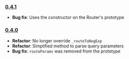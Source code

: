 ### [0.4.1](https://github.com/jmeas/backbone.radio/releases/tag/v0.4.1)

- **Bug fix**: Uses the constructor on the Router's prototype

### [0.4.0](https://github.com/jmeas/backbone.radio/releases/tag/v0.4.0)

- **Refactor**: No longer override `_routeToRegExp`
- **Refactor**: Simplified method to parse query parameters
- **Bug fix**: `routeParams` was removed from the prototype
